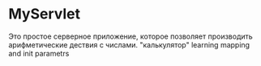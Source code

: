 # MyServlet
Это простое серверное приложение, которое позволяет производить арифметические дествия с числами. "калькулятор"
learning mapping and init parametrs
